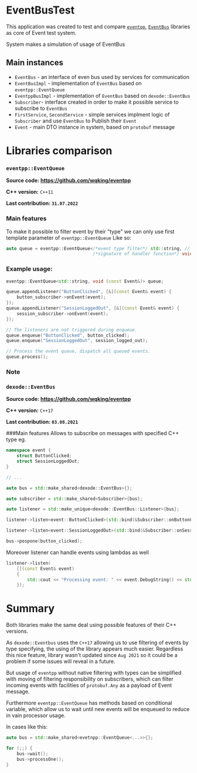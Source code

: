 # EventBusTest
This application was created to test and compare [`eventpp`](https://github.com/wqking/eventpp), [`EventBus`](https://github.com/gelldur/EventBus) 
libraries as core of Event test system.

System makes a simulation of usage of EventBus

## Main instances

- `EventBus` - an interface of even bus used by services for communication
- `EventBusImpl` - implementation of `EventBus` based on `eventpp::EventQueue`
- `EventppBusImpl` - implementation of `EventBus` based on `dexode::EventBus`
- `Subscriber`- interface created in order to make it possible service to subscribe to `EventBus`
- `FirstService`, `SecondService` - simple services implment logic of `Subscriber` and use `EventBus` to Publish their `Event`
- `Event` - main DTO instance in system, based on `protobuf` message

# Libraries comparison
### `eventpp::EventQueue`
**Source code: https://github.com/wqking/eventpp**

**C++ version:** `C++11`

**Last contribution: `31.07.2022`**

### Main features
To make it possible to filter event by their "type" we can only use first template parameter of `eventpp::EventQueue`
Like so:
```c++
auto queue = eventpp::EventQueue</*event type filter*/ std::string, // enums can be used as well
                                 /*signature of handler function*/ void (const Event&)>{};
```
### Example usage:
```c++
eventpp::EventQueue<std::string, void (const Event&)> queue;

queue.appendListener("ButtonClicked", [&](const Event& event) {
    button_subscriber->onEvent(event);
});
queue.appendListener("SessionLoggedOut", [&](const Event& event) {
    session_subscriber->onEvent(event);
});

// The listeners are not triggered during enqueue.
queue.enqueue("ButtonClicked", button_clicked);
queue.enqueue("SessionLoggedOut", session_logged_out);

// Process the event queue, dispatch all queued events.
queue.process();
```
### Note


### `dexode::EventBus`
**Source code: https://github.com/wqking/eventpp**

**C++ version:** `C++17`

**Last contribution: `03.08.2021`**

###Main features
Allows to subscribe on messages with specified C++ type eg.
```c++
namespace event {
    struct ButtonClicked;
    struct SessionLoggedOut;
}

// ... 

auto bus = std::make_shared<dexode::EventBus>{};

auto subscriber = std::make_shared<Subscriber>{bus};

auto listener = std::make_unique<dexode::EventBus::Listener>{bus};

listener->listen<event::ButtonClicked>(std::bind(&Subscriber::onButtonClicked, subscriber, std::placeholders::_1));

listener->listen<event::SessionLoggedOut>(std::bind(&Subscriber::onSessionLoggedOut, subscriber, std::placeholders::_1));

bus->pospone(button_clicked);
```
Moreover listener can handle events using lambdas as well
```c++
listener->listen(
    [](const Event& event)
    { 
        std::cout << "Processing event: " << event.DebugString() << std::endl;
    });
```

# Summary
Both libraries make the same deal using possible features of their C++ versions. 

As `dexode::Eventbus` uses the `C++17` allowing us to use filtering of events by type specifying, 
the using of the library appears much easier. 
Regardless this nice feature, library wasn't updated since `Aug 2021` so it could be a problem if some issues will reveal in a future.

But usage of `eventpp` without native filtering with types can be simplified
with moving of filtering responsibility on subscribers, 
which can filter incoming events with facilities of `protobuf.Any` as a payload of Event message. 

Furthermore `eventpp::EventQueue` has methods based on conditional variable, 
which allow us to wait until new events will be enqueued to reduce in vain processor usage.

In cases like this:

```c++
auto bus = std::make_shared<evetnpp::EventQueue<...>>{};

for (;;) {
    bus->wait();
    bus->processOne();
}
```
